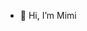 - 👋 Hi, I’m Mimi

<!---
Mimimarroun/Mimimarroun is a ✨ special ✨ repository because its `README.md` (this file) appears on your GitHub profile.
You can click the Preview link to take a look at your changes.
--->
